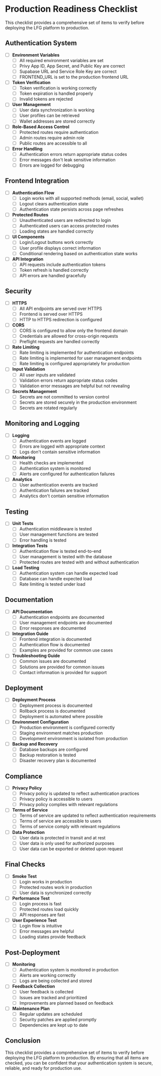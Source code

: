 # Production Readiness Checklist

This checklist provides a comprehensive set of items to verify before deploying the LFG platform to production.

## Authentication System

- [ ] **Environment Variables**
  - [ ] All required environment variables are set
  - [ ] Privy App ID, App Secret, and Public Key are correct
  - [ ] Supabase URL and Service Role Key are correct
  - [ ] FRONTEND_URL is set to the production frontend URL

- [ ] **Token Verification**
  - [ ] Token verification is working correctly
  - [ ] Token expiration is handled properly
  - [ ] Invalid tokens are rejected

- [ ] **User Management**
  - [ ] User data synchronization is working
  - [ ] User profiles can be retrieved
  - [ ] Wallet addresses are stored correctly

- [ ] **Role-Based Access Control**
  - [ ] Protected routes require authentication
  - [ ] Admin routes require admin role
  - [ ] Public routes are accessible to all

- [ ] **Error Handling**
  - [ ] Authentication errors return appropriate status codes
  - [ ] Error messages don't leak sensitive information
  - [ ] Errors are logged for debugging

## Frontend Integration

- [ ] **Authentication Flow**
  - [ ] Login works with all supported methods (email, social, wallet)
  - [ ] Logout clears authentication state
  - [ ] Authentication state persists across page refreshes

- [ ] **Protected Routes**
  - [ ] Unauthenticated users are redirected to login
  - [ ] Authenticated users can access protected routes
  - [ ] Loading states are handled correctly

- [ ] **UI Components**
  - [ ] Login/Logout buttons work correctly
  - [ ] User profile displays correct information
  - [ ] Conditional rendering based on authentication state works

- [ ] **API Integration**
  - [ ] API requests include authentication tokens
  - [ ] Token refresh is handled correctly
  - [ ] API errors are handled gracefully

## Security

- [ ] **HTTPS**
  - [ ] All API endpoints are served over HTTPS
  - [ ] Frontend is served over HTTPS
  - [ ] HTTP to HTTPS redirection is configured

- [ ] **CORS**
  - [ ] CORS is configured to allow only the frontend domain
  - [ ] Credentials are allowed for cross-origin requests
  - [ ] Preflight requests are handled correctly

- [ ] **Rate Limiting**
  - [ ] Rate limiting is implemented for authentication endpoints
  - [ ] Rate limiting is implemented for user management endpoints
  - [ ] Rate limiting is configured appropriately for production

- [ ] **Input Validation**
  - [ ] All user inputs are validated
  - [ ] Validation errors return appropriate status codes
  - [ ] Validation error messages are helpful but not revealing

- [ ] **Secrets Management**
  - [ ] Secrets are not committed to version control
  - [ ] Secrets are stored securely in the production environment
  - [ ] Secrets are rotated regularly

## Monitoring and Logging

- [ ] **Logging**
  - [ ] Authentication events are logged
  - [ ] Errors are logged with appropriate context
  - [ ] Logs don't contain sensitive information

- [ ] **Monitoring**
  - [ ] Health checks are implemented
  - [ ] Authentication system is monitored
  - [ ] Alerts are configured for authentication failures

- [ ] **Analytics**
  - [ ] User authentication events are tracked
  - [ ] Authentication failures are tracked
  - [ ] Analytics don't contain sensitive information

## Testing

- [ ] **Unit Tests**
  - [ ] Authentication middleware is tested
  - [ ] User management functions are tested
  - [ ] Error handling is tested

- [ ] **Integration Tests**
  - [ ] Authentication flow is tested end-to-end
  - [ ] User management is tested with the database
  - [ ] Protected routes are tested with and without authentication

- [ ] **Load Testing**
  - [ ] Authentication system can handle expected load
  - [ ] Database can handle expected load
  - [ ] Rate limiting is tested under load

## Documentation

- [ ] **API Documentation**
  - [ ] Authentication endpoints are documented
  - [ ] User management endpoints are documented
  - [ ] Error responses are documented

- [ ] **Integration Guide**
  - [ ] Frontend integration is documented
  - [ ] Authentication flow is documented
  - [ ] Examples are provided for common use cases

- [ ] **Troubleshooting Guide**
  - [ ] Common issues are documented
  - [ ] Solutions are provided for common issues
  - [ ] Contact information is provided for support

## Deployment

- [ ] **Deployment Process**
  - [ ] Deployment process is documented
  - [ ] Rollback process is documented
  - [ ] Deployment is automated where possible

- [ ] **Environment Configuration**
  - [ ] Production environment is configured correctly
  - [ ] Staging environment matches production
  - [ ] Development environment is isolated from production

- [ ] **Backup and Recovery**
  - [ ] Database backups are configured
  - [ ] Backup restoration is tested
  - [ ] Disaster recovery plan is documented

## Compliance

- [ ] **Privacy Policy**
  - [ ] Privacy policy is updated to reflect authentication practices
  - [ ] Privacy policy is accessible to users
  - [ ] Privacy policy complies with relevant regulations

- [ ] **Terms of Service**
  - [ ] Terms of service are updated to reflect authentication requirements
  - [ ] Terms of service are accessible to users
  - [ ] Terms of service comply with relevant regulations

- [ ] **Data Protection**
  - [ ] User data is protected in transit and at rest
  - [ ] User data is only used for authorized purposes
  - [ ] User data can be exported or deleted upon request

## Final Checks

- [ ] **Smoke Test**
  - [ ] Login works in production
  - [ ] Protected routes work in production
  - [ ] User data is synchronized correctly

- [ ] **Performance Test**
  - [ ] Login process is fast
  - [ ] Protected routes load quickly
  - [ ] API responses are fast

- [ ] **User Experience Test**
  - [ ] Login flow is intuitive
  - [ ] Error messages are helpful
  - [ ] Loading states provide feedback

## Post-Deployment

- [ ] **Monitoring**
  - [ ] Authentication system is monitored in production
  - [ ] Alerts are working correctly
  - [ ] Logs are being collected and stored

- [ ] **Feedback Collection**
  - [ ] User feedback is collected
  - [ ] Issues are tracked and prioritized
  - [ ] Improvements are planned based on feedback

- [ ] **Maintenance Plan**
  - [ ] Regular updates are scheduled
  - [ ] Security patches are applied promptly
  - [ ] Dependencies are kept up to date

## Conclusion

This checklist provides a comprehensive set of items to verify before deploying the LFG platform to production. By ensuring that all items are checked, you can be confident that your authentication system is secure, reliable, and ready for production use.
